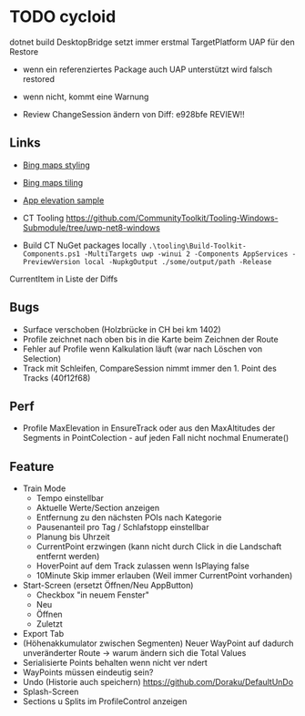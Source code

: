 # TODO cycloid

dotnet build
DesktopBridge setzt immer erstmal TargetPlatform UAP für den Restore 
- wenn ein referenziertes Package auch UAP unterstützt wird falsch restored
- wenn nicht, kommt eine Warnung 

- Review ChangeSession ändern von Diff: e928bfe REVIEW!!

## Links
- [Bing maps styling](https://learn.microsoft.com/en-us/bingmaps/styling/map-style-sheet-entry-properties)
- [Bing maps tiling](https://learn.microsoft.com/en-us/bingmaps/articles/bing-maps-tile-system)
- [App elevation sample](https://stefanwick.com/2018/10/07/app-elevation-samples-part-3/)

- CT Tooling https://github.com/CommunityToolkit/Tooling-Windows-Submodule/tree/uwp-net8-windows
- Build CT NuGet packages locally `.\tooling\Build-Toolkit-Components.ps1 -MultiTargets uwp -winui 2 -Components AppServices -PreviewVersion local -NupkgOutput ./some/output/path -Release`

CurrentItem in Liste der Diffs

## Bugs
- Surface verschoben (Holzbrücke in CH bei km 1402)
- Profile zeichnet nach oben bis in die Karte beim Zeichnen der Route
- Fehler auf Profile wenn Kalkulation läuft (war nach Löschen von Selection)
- Track mit Schleifen, CompareSession nimmt immer den 1. Point des Tracks (40f12f68)
## Perf
- Profile MaxElevation in EnsureTrack oder aus den MaxAltitudes der Segments in PointColection - auf jeden Fall nicht nochmal Enumerate()
## Feature
- Train Mode
	- Tempo einstellbar
	- Aktuelle Werte/Section anzeigen
	- Entfernung zu den nächsten POIs nach Kategorie
	- Pausenanteil pro Tag / Schlafstopp einstellbar
	- Planung bis Uhrzeit
	- CurrentPoint erzwingen (kann nicht durch Click in die Landschaft entfernt werden)
	- HoverPoint auf dem Track zulassen wenn IsPlaying false
	- 10Minute Skip immer erlauben (Weil immer CurrentPoint vorhanden)
- Start-Screen (ersetzt Öffnen/Neu AppButton)
  - Checkbox "in neuem Fenster"
  - Neu
  - Öffnen
  - Zuletzt
- Export Tab
- (Höhenakkumulator zwischen Segmenten) Neuer WayPoint auf dadurch unveränderter Route -> warum ändern sich die Total Values
- Serialisierte Points behalten wenn nicht ver ndert
- WayPoints müssen eindeutig sein?
- Undo (Historie auch speichern) https://github.com/Doraku/DefaultUnDo
- Splash-Screen
- Sections u Splits im ProfileControl anzeigen
